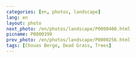 ```yaml
---
categories: [en, photos, landscape]
lang: en
layout: photo
next_photo: /en/photos/landscape/P0000400.html
picname: P0000399
prev_photo: /en/photos/landscape/P0000256.html
tags: [Chouas Berge, Dead Grass, Trees]
---
```

